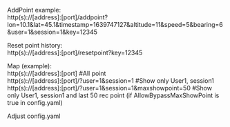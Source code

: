 AddPoint example:  
http(s)://[address]:[port]/addpoint?lon=10.1&lat=45.1&timestamp=1639747127&altitude=11&speed=5&bearing=6&user=1&session=1&key=12345 
  
Reset point history:  
http(s)://[address]:[port]/resetpoint?key=12345   
  
Map (example):  
http(s)://[address]:[port]    #All point  
http(s)://[address]:[port]/?user=1&session=1  #Show only User1, session1  
http(s)://[address]:[port]/?user=1&session=1&maxshowpoint=50 #Show only User1, session1 and last 50 rec point (if AllowBypassMaxShowPoint is true in config.yaml)  
  
Adjust config.yaml  
